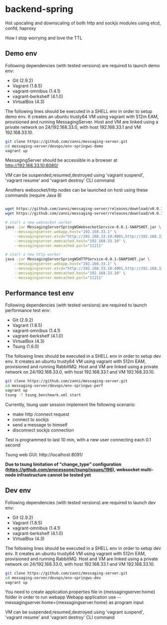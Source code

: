 # backend-spring

Hot upscaling and downscaling of both http and sockjs modules using etcd, confd, haproxy

How I stop worrying and love the TTL

## Demo env

Following dependencies (with tested versions) are required to launch demo env:
 - Git (2.9.2)
 - Vagrant (1.8.5)
 - vagrant-omnibus (1.4.1)
 - vagrant-berkshelf (4.1.0)
 - VirtualBox (4.3)

The following lines should be executed in a SHELL env in order to setup demo env. It creates an ubuntu trusty64 VM using vagrant with 512m EAM, provisioned and running MessagingServer. Host and VM are linked using a private network on 24/192.168.33.0, with host 192.168.33.1 and VM 192.168.33.10.

```sh
git clone https://github.com/zanni/messaging-server.git
cd messaging-server/devops/env-springws-demo
vagrant up
```

MessagingServer should be accessible in a browser at http://192.168.33.10:8080/

VM can be suspended,resumed,destroyed using 'vagrant suspend', 'vagrant resume' and 'vagrant destroy' CLI command

Anothers websocket/http nodes can be launched on host using these commands (require Java 8)

```sh

wget https://github.com/zanni/messaging-server/releases/download/v0.0.1-SNAPSHOT/MessagingServerSpringWSWebsocketService-0.0.1-SNAPSHOT.jar
wget https://github.com/zanni/messaging-server/releases/download/v0.0.1-SNAPSHOT/MessagingServerSpringWSHTTPService-0.0.1-SNAPSHOT.jar

# start a new websocket worker
java -jar MessagingServerSpringWSWebsocketService-0.0.1-SNAPSHOT.jar \
	--messagingserver.webapp.host="192.168.33.1" \
	--messagingserver.etcd="http://192.168.33.10:4001,http://192.168.33.10001,http://192.168.33.10:6001" \
	--messagingserver.memcached.host="192.168.33.10" \
	--messagingserver.memcached.port="11211"

# start a new http worker
java -jar MessagingServerSpringWSHTTPService-0.0.1-SNAPSHOT.jar \
	--messagingserver.webapp.host="192.168.33.1" \
	--messagingserver.etcd="http://192.168.33.10:4001,http://192.168.33.10001,http://192.168.33.10:6001" \
	--messagingserver.memcached.host="192.168.33.10" \
	--messagingserver.memcached.port="11211"
```

## Performance test env

Following dependencies (with tested versions) are required to launch performance test env:
 - Git (2.9.2)
 - Vagrant (1.8.5)
 - vagrant-omnibus (1.4.1)
 - vagrant-berkshelf (4.1.0)
 - VirtualBox (4.3)
 - Tsung (1.6.0)

The following lines should be executed in a SHELL env in order to setup dev env. It creates an ubuntu trusty64 VM using vagrant with 512m EAM, provisioned and running RabbitMQ. Host and VM are linked using a private network on 24/192.168.33.0, with host 192.168.33.1 and VM 192.168.33.10.

```sh
git clone https://github.com/zanni/messaging-server.git
cd messaging-server/devops/env-springws-perf
vagrant up
tsung -f tsung_benchmark.xml start
```

Currently, tsung user session implement the following scenario:
- make http /connect request
- connect to sockjs
- send a message to himself
- disconnect sockjs connection

Test is programmed to last 10 min, with a new user connecting each 0.1 second

Tsung web GUI: http://localhost:8091/

**Due to tsung limitation of "change_type" configuration (https://github.com/processone/tsung/issues/196), websocket multi-node infrastructure cannot be tested yet**

## Dev env

Following dependencies (with tested versions) are required to launch dev env:
 - Git (2.9.2)
 - Vagrant (1.8.5)
 - vagrant-omnibus (1.4.1)
 - vagrant-berkshelf (4.1.0)
 - VirtualBox (4.3)

The following lines should be executed in a SHELL env in order to setup dev env. It creates an ubuntu trusty64 VM using vagrant with 512m EAM, provisioned and running RabbitMQ. Host and VM are linked using a private network on 24/192.168.33.0, with host 192.168.33.1 and VM 192.168.33.10.

```sh
git clone https://github.com/zanni/messaging-server.git
cd messaging-server/devops/env-springws-dev
vagrant up
```

You need to create application.properties file in {messagingserver.home} folder in order to run webapp
Webapp application use --messagingserver.home={messagingserver.home} as program input

VM can be suspended,resumed,destroyed using 'vagrant suspend', 'vagrant resume' and 'vagrant destroy' CLI command